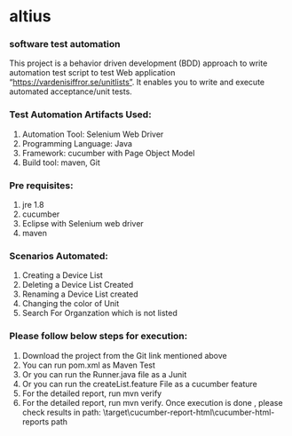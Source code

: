 # altius
### software test automation  

This project is a behavior driven development (BDD) approach to write automation test script to test Web application “https://vardenisiffror.se/unitlists”. It enables you to write and execute automated acceptance/unit tests. 

### Test Automation Artifacts Used:

1. Automation Tool: Selenium Web Driver  
2. Programming Language: Java  
3. Framework: cucumber with Page Object Model  
4. Build tool: maven, Git  

### Pre requisites:

1. jre 1.8  
2. cucumber  
3. Eclipse with Selenium web driver  
4. maven  

### Scenarios Automated:

1. Creating a Device List  
2. Deleting a Device List Created  
3. Renaming a Device List created  
4. Changing the color of Unit  
5. Search For Organzation which is not listed  

### Please follow below steps for execution:

1. Download the project from the Git link mentioned above  
2. You can run pom.xml as Maven Test  
3. Or you can run the Runner.java file as a Junit  
4. Or you can run the createList.feature File as a cucumber feature  
5. For the detailed report, run mvn verify
6. For the detailed report, run mvn verify. Once execution is done , please check results in 
   path: \target\cucumber-report-html\cucumber-html-reports path  
